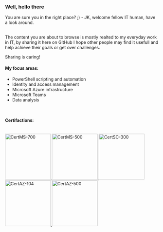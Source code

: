 ### Well, hello there
You are sure you in the right place? ;) - JK, welcome fellow IT human, have a look around.

<br>
The content you are about to browse is mostly realted to my everyday work in IT, by sharing it here on GitHub I hope other people may find it usefull and help achieve their goals or get over challenges. 

Sharing is caring!
<br>


#### My focus areas:
* PowerShell scripting and automation
* Identity and access management
* Microsoft Azure infrastructure
* Microsoft Teams
* Data analysis

<br>

#### Certifactions:
<br>
<html>
   <body>
      <a href="https://www.credly.com/badges/274724d6-5322-400a-bc37-ee00fe5083e2">
         <img alt="CertMS-700" src="https://images.credly.com/size/680x680/images/59db067c-f0e9-44a8-bcc7-53a960274bfb/CERT-Associate-Microsoft365-Teams-Administrator.png"
         width=150" height="150">
      </a>
      <a href="https://www.credly.com/earner/earned/badge/939f9851-3a4b-4eea-a441-dbe36f246c99">
         <img alt="CertMS-500" src="https://images.credly.com/size/680x680/images/e1b12077-7be7-493a-8b7a-afa6e58182ce/microsoft365-security-administrator-associate-600x600.png"
         width=150" height="150">
      </a>
     <a href="https://www.credly.com/badges/bd7d2ca5-9d38-4180-b247-9f0c9391659f">
         <img alt="CertSC-300" src="https://images.credly.com/size/680x680/images/91295436-0704-4b98-8e1a-ef5f937bda21/identity-and-access-administrator-associate-600x600.png"
         width=150" height="150">
      </a>
      <a href="https://www.credly.com/badges/fa1cd6f8-b0f6-49b2-ac2d-4c9d7fca2eed">
         <img alt="CertAZ-104" src="https://images.credly.com/size/680x680/images/336eebfc-0ac3-4553-9a67-b402f491f185/azure-administrator-associate-600x600.png"
         width=150" height="150">
      </a>     
      <a href="https://www.credly.com/earner/earned/badge/13b84ca4-b640-40f6-8201-08fd8c52a551">
         <img alt="CertAZ-500" src="https://images.credly.com/size/340x340/images/1ad16b6f-2c71-4a2e-ae74-ec69c4766039/azure-security-engineer-associate600x600.png"
         width=150" height="150">
      </a>
   </body>
</html>

           
              
